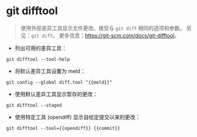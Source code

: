 # git difftool

> 使用外部差异工具显示文件更改。接受与 `git diff` 相同的选项和参数。
> 另见：`git diff`。
> 更多信息：<https://git-scm.com/docs/git-difftool>。

- 列出可用的差异工具：

`git difftool --tool-help`

- 将默认差异工具设置为 meld：

`git config --global diff.tool "{{meld}}"`

- 使用默认差异工具显示暂存的更改：

`git difftool --staged`

- 使用特定工具 (opendiff) 显示自给定提交以来的更改：

`git difftool --tool={{opendiff}} {{commit}}`